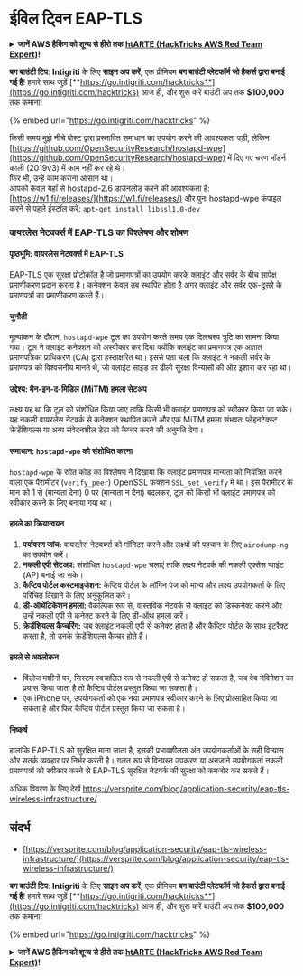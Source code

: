 # ईविल ट्विन EAP-TLS

<details>

<summary><strong>जानें AWS हैकिंग को शून्य से हीरो तक</strong> <a href="https://training.hacktricks.xyz/courses/arte"><strong>htARTE (HackTricks AWS Red Team Expert)</strong></a><strong>!</strong></summary>

HackTricks का समर्थन करने के अन्य तरीके:

* यदि आप अपनी **कंपनी का विज्ञापन HackTricks में देखना चाहते हैं** या **HackTricks को PDF में डाउनलोड करना चाहते हैं** तो [**सब्सक्रिप्शन प्लान्स देखें**](https://github.com/sponsors/carlospolop)!
* [**आधिकारिक PEASS & HackTricks स्वैग**](https://peass.creator-spring.com) प्राप्त करें
* [**The PEASS Family**](https://opensea.io/collection/the-peass-family) की खोज करें, हमारा विशेष [**NFTs**](https://opensea.io/collection/the-peass-family) संग्रह
* **शामिल हों** 💬 [**डिस्कॉर्ड समूह**](https://discord.gg/hRep4RUj7f) या [**टेलीग्राम समूह**](https://t.me/peass) या **हमें** **ट्विटर** 🐦 [**@hacktricks_live**](https://twitter.com/hacktricks_live)** पर फॉलो** करें।
* **हैकिंग ट्रिक्स साझा करें द्वारा PRs सबमिट करके** [**HackTricks**](https://github.com/carlospolop/hacktricks) और [**HackTricks Cloud**](https://github.com/carlospolop/hacktricks-cloud) github repos.

</details>

<img src="../../.gitbook/assets/i3.png" alt="" data-size="original">\
**बग बाउंटी टिप**: **Intigriti** के लिए **साइन अप करें**, एक प्रीमियम **बग बाउंटी प्लेटफॉर्म जो हैकर्स द्वारा बनाई गई है**! हमारे साथ जुड़ें [**https://go.intigriti.com/hacktricks**](https://go.intigriti.com/hacktricks) आज ही, और शुरू करें बाउंटी अप तक **$100,000** तक कमाना!

{% embed url="https://go.intigriti.com/hacktricks" %}

किसी समय मुझे नीचे पोस्ट द्वारा प्रस्तावित समाधान का उपयोग करने की आवश्यकता पड़ी, लेकिन [https://github.com/OpenSecurityResearch/hostapd-wpe](https://github.com/OpenSecurityResearch/hostapd-wpe) में दिए गए चरण मॉडर्न काली (2019v3) में काम नहीं कर रहे थे।\
फिर भी, उन्हें काम कराना आसान था।\
आपको केवल यहाँ से hostapd-2.6 डाउनलोड करने की आवश्यकता है: [https://w1.fi/releases/](https://w1.fi/releases/) और पुनः hostapd-wpe कंपाइल करने से पहले इंस्टॉल करें: `apt-get install libssl1.0-dev`

### वायरलेस नेटवर्क्स में EAP-TLS का विश्लेषण और शोषण

#### पृष्ठभूमि: वायरलेस नेटवर्क्स में EAP-TLS
EAP-TLS एक सुरक्षा प्रोटोकॉल है जो प्रमाणपत्रों का उपयोग करके क्लाइंट और सर्वर के बीच सापेक्ष प्रमाणीकरण प्रदान करता है। कनेक्शन केवल तब स्थापित होता है अगर क्लाइंट और सर्वर एक-दूसरे के प्रमाणपत्रों का प्रमाणीकरण करते हैं।

#### चुनौती
मूल्यांकन के दौरान, `hostapd-wpe` टूल का उपयोग करते समय एक दिलचस्प त्रुटि का सामना किया गया। टूल ने क्लाइंट कनेक्शन को अस्वीकार कर दिया क्योंकि क्लाइंट का प्रमाणपत्र एक अज्ञात प्रमाणपत्रिका प्राधिकरण (CA) द्वारा हस्ताक्षरित था। इससे पता चला कि क्लाइंट ने नकली सर्वर के प्रमाणपत्र को विश्वसनीय मानते थे, जो क्लाइंट साइड पर ढीली सुरक्षा विन्यासों की ओर इशारा कर रहा था।

#### उद्देश्य: मैन-इन-द-मिडिल (MiTM) हमला सेटअप
लक्ष्य यह था कि टूल को संशोधित किया जाए ताकि किसी भी क्लाइंट प्रमाणपत्र को स्वीकार किया जा सके। यह नकली वायरलेस नेटवर्क से कनेक्शन स्थापित करने और एक MiTM हमला संभवतः प्लेइनटेक्स्ट क्रेडेंशियल्स या अन्य संवेदनशील डेटा को कैप्चर करने की अनुमति देगा।

#### समाधान: `hostapd-wpe` को संशोधित करना
`hostapd-wpe` के स्रोत कोड का विश्लेषण ने दिखाया कि क्लाइंट प्रमाणपत्र मान्यता को नियंत्रित करने वाला एक पैरामीटर (`verify_peer`) OpenSSL फ़ंक्शन `SSL_set_verify` में था। इस पैरामीटर के मान को 1 से (मान्यता देना) 0 पर (मान्यता न देना) बदलकर, टूल को किसी भी क्लाइंट प्रमाणपत्र को स्वीकार करने के लिए बनाया गया था।

#### हमले का क्रियान्वयन
1. **पर्यावरण जांच:** वायरलेस नेटवर्क्स को मॉनिटर करने और लक्ष्यों की पहचान के लिए `airodump-ng` का उपयोग करें।
2. **नकली एपी सेटअप:** संशोधित `hostapd-wpe` चलाएं ताकि लक्ष्य नेटवर्क की नकली एक्सेस प्वाइंट (AP) बनाई जा सके।
3. **कैप्टिव पोर्टल कस्टमाइजेशन:** कैप्टिव पोर्टल के लॉगिन पेज को मान्य और लक्ष्य उपयोगकर्ता के लिए परिचित दिखाने के लिए अनुकूलित करें।
4. **डी-ऑथेंटिकेशन हमला:** वैकल्पिक रूप से, वास्तविक नेटवर्क से क्लाइंट को डिस्कनेक्ट करने और उन्हें नकली एपी से कनेक्ट करने के लिए डी-ऑथ हमला करें।
5. **क्रेडेंशियल्स कैप्चरिंग:** जब क्लाइंट नकली एपी से कनेक्ट होता है और कैप्टिव पोर्टल के साथ इंटरैक्ट करता है, तो उनके क्रेडेंशियल्स कैप्चर होते हैं।

#### हमले से अवलोकन
- विंडोज मशीनों पर, सिस्टम स्वचालित रूप से नकली एपी से कनेक्ट हो सकता है, जब वेब नेविगेशन का प्रयास किया जाता है तो कैप्टिव पोर्टल प्रस्तुत किया जा सकता है।
- एक iPhone पर, उपयोगकर्ता को एक नया प्रमाणपत्र स्वीकार करने के लिए प्रोत्साहित किया जा सकता है और फिर कैप्टिव पोर्टल प्रस्तुत किया जा सकता है।

#### निष्कर्ष
हालांकि EAP-TLS को सुरक्षित माना जाता है, इसकी प्रभावशीलता अंत उपयोगकर्ताओं के सही विन्यास और सतर्क व्यवहार पर निर्भर करती है। गलत रूप से विन्यस्त उपकरण या अनजाने उपयोगकर्ता नकली प्रमाणपत्रों को स्वीकार करने से EAP-TLS सुरक्षित नेटवर्क की सुरक्षा को कमजोर कर सकते हैं।

अधिक विवरण के लिए देखें https://versprite.com/blog/application-security/eap-tls-wireless-infrastructure/

## संदर्भ
* [https://versprite.com/blog/application-security/eap-tls-wireless-infrastructure/](https://versprite.com/blog/application-security/eap-tls-wireless-infrastructure/)

<img src="../../.gitbook/assets/i3.png" alt="" data-size="original">\
**बग बाउंटी टिप**: **Intigriti** के लिए **साइन अप करें**, एक प्रीमियम **बग बाउंटी प्लेटफॉर्म जो हैकर्स द्वारा बनाई गई है**! हमारे साथ जुड़ें [**https://go.intigriti.com/hacktricks**](https://go.intigriti.com/hacktricks) आज ही, और शुरू करें बाउंटी अप तक **$100,000** तक कमाना!

{% embed url="https://go.intigriti.com/hacktricks" %}

<details>

<summary><strong>जानें AWS हैकिंग को शून्य से हीरो तक</strong> <a href="https://training.hacktricks.xyz/courses/arte"><strong>htARTE (HackTricks AWS Red Team Expert)</strong></a><strong>!</strong></summary>

HackTricks का समर्थन करने के अन्य तरीके:

* यदि आप अपनी **कंपनी का विज्ञापन HackTricks में देखना चाहते हैं** या **HackTricks
